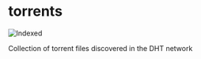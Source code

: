torrents 
========
![Indexed](https://img.shields.io/badge/indexed-84723-blue)

Collection of torrent files discovered in the DHT network
